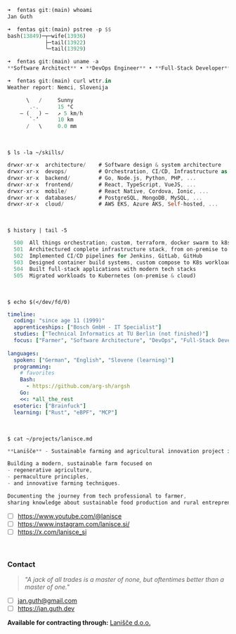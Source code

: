 ```rust
➜  fentas git:(main) whoami
Jan Guth

➜  fentas git:(main) pstree -p $$
bash(13849)─┬─wife(13936)
            ├─tail(13922)
            └─tail(13929)

➜  fentas git:(main) uname -a
**Software Architect** • **DevOps Engineer** • **Full-Stack Developer** • **Upcoming Farmer 🧑‍🌾**

➜  fentas git:(main) curl wttr.in                                            
Weather report: Nemci, Slovenija

      \   /     Sunny
       .-.      15 °C          
    ― (   ) ―   ↗ 5 km/h       
       `-’      10 km          
      /   \     0.0 mm         
```

&nbsp;

`$ ls -la ~/skills/`

```rust
drwxr-xr-x  architecture/    # Software design & system architecture
drwxr-xr-x  devops/          # Orchestration, CI/CD, Infrastructure as Code
drwxr-xr-x  backend/         # Go, Node.js, Python, PHP, ...
drwxr-xr-x  frontend/        # React, TypeScript, VueJS, ...
drwxr-xr-x  mobile/          # React Native, Cordova, Ionic, ...
drwxr-xr-x  databases/       # PostgreSQL, MongoDB, MySQL, ...
drwxr-xr-x  cloud/           # AWS EKS, Azure AKS, Self-hosted, ...
```

&nbsp;

`$ history | tail -5`

```rust
  500  All things orchestration; custom, terraform, docker swarm to k8s
  501  Architectured complete infrastructure stack, from on-premise to cloud
  502  Implemented CI/CD pipelines for Jenkins, GitLab, GitHub
  503  Designed container build systems, custom compose to K8s workloads
  504  Built full-stack applications with modern tech stacks
  505  Migrated workloads to Kubernetes (on-premise & cloud)
```

&nbsp;

`$ echo $(</dev/fd/0)`

```yaml
timeline:
  coding: "since age 11 (1999)"
  apprenticeships: ["Bosch GmbH - IT Specialist"]
  studies: ["Technical Informatics at TU Berlin (not finished)"]
  focus: ["Farmer", "Software Architecture", "DevOps", "Full-Stack Development"]
  
languages:
  spoken: ["German", "English", "Slovene (learning)"]
  programming:
    # favorites
    Bash:
      - https://github.com/arg-sh/argsh
    Go:
    <<: *all_the_rest
  esoteric: ["Brainfuck"]
  learning: ["Rust", "eBPF", "MCP"]
```

&nbsp;

`$ cat ~/projects/lanisce.md`

```rust
**Lanišče** - Sustainable farming and agricultural innovation project in Slovenia

Building a modern, sustainable farm focused on
- regenerative agriculture,
- permaculture principles,
- and innovative farming techniques.

Documenting the journey from tech professional to farmer,
sharing knowledge about sustainable food production and rural entrepreneurship.
```

- [ ] https://www.youtube.com/@lanisce
- [ ] https://www.instagram.com/lanisce.si/
- [ ] https://x.com/lanisce_si

&nbsp;

### Contact

> *"A jack of all trades is a master of none, but oftentimes better than a master of one."*

- [ ] jan.guth@gmail.com
- [ ] https://jan.guth.dev

**Available for contracting through:** [Lanišče d.o.o.](https://github.com/lanisce)
